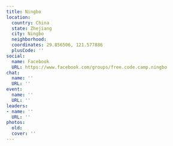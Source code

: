 ```yaml
---
title: Ningbo
location:
  country: China
  state: Zhejiang
  city: Ningbo
  neighborhood: 
  coordinates: 29.856506, 121.577886
  plusCode: ''
social:
  name: Facebook
  URL: https://www.facebook.com/groups/free.code.camp.ningbo
chat:
  name: ''
  URL: ''
event:
  name: ''
  URL: ''
leaders:
- name: ''
  URL: ''
photos:
  old: 
  cover: ''
---
```

